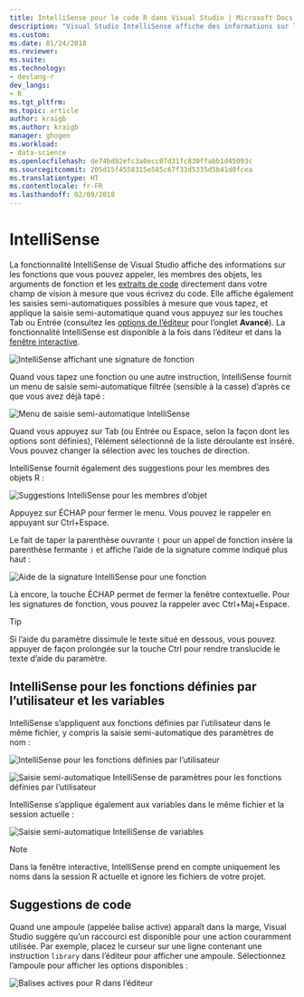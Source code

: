 ```yaml
---
title: IntelliSense pour le code R dans Visual Studio | Microsoft Docs
description: "Visual Studio IntelliSense affiche des informations sur les fonctions, les membres d’objet, les extraits de code et les saisies semi-automatiques au fur et à mesure que vous tapez du code R."
ms.custom: 
ms.date: 01/24/2018
ms.reviewer: 
ms.suite: 
ms.technology:
- devlang-r
dev_langs:
- R
ms.tgt_pltfrm: 
ms.topic: article
author: kraigb
ms.author: kraigb
manager: ghogen
ms.workload:
- data-science
ms.openlocfilehash: de74bd82efc3a0ecc07d31fc830ffabb1d45093c
ms.sourcegitcommit: 205d15f4558315e585c67f33d5335d5b41d0fcea
ms.translationtype: HT
ms.contentlocale: fr-FR
ms.lasthandoff: 02/09/2018
---
```

# <a name="intellisense"></a>IntelliSense

La fonctionnalité IntelliSense de Visual Studio affiche des informations sur les fonctions que vous pouvez appeler, les membres des objets, les arguments de fonction et les [extraits de code](code-snippets-for-r.md) directement dans votre champ de vision à mesure que vous écrivez du code. Elle affiche également les saisies semi-automatiques possibles à mesure que vous tapez, et applique la saisie semi-automatique quand vous appuyez sur les touches Tab ou Entrée (consultez les [options de l’éditeur](editing-r-code-in-visual-studio.md#editor-options) pour l’onglet **Avancé**). La fonctionnalité IntelliSense est disponible à la fois dans l’éditeur et dans la [fenêtre interactive](interactive-repl-for-r-in-visual-studio.md).

![IntelliSense affichant une signature de fonction](media/intellisense-function-signature.png)

Quand vous tapez une fonction ou une autre instruction, IntelliSense fournit un menu de saisie semi-automatique filtrée (sensible à la casse) d’après ce que vous avez déjà tapé :

![Menu de saisie semi-automatique IntelliSense](media/intellisense-auto-complete-menu.png)

Quand vous appuyez sur Tab (ou Entrée ou Espace, selon la façon dont les options sont définies), l’élément sélectionné de la liste déroulante est inséré. Vous pouvez changer la sélection avec les touches de direction.

IntelliSense fournit également des suggestions pour les membres des objets R :

![Suggestions IntelliSense pour les membres d’objet](media/intellisense-auto-complete-r-objects.png)

Appuyez sur ÉCHAP pour fermer le menu. Vous pouvez le rappeler en appuyant sur Ctrl+Espace.

Le fait de taper la parenthèse ouvrante `(` pour un appel de fonction insère la parenthèse fermante `)` et affiche l’aide de la signature comme indiqué plus haut :

![Aide de la signature IntelliSense pour une fonction](media/intellisense-function-signature.png)

Là encore, la touche ÉCHAP permet de fermer la fenêtre contextuelle. Pour les signatures de fonction, vous pouvez la rappeler avec Ctrl+Maj+Espace.

> [!Tip]
> Si l’aide du paramètre dissimule le texte situé en dessous, vous pouvez appuyer de façon prolongée sur la touche Ctrl pour rendre translucide le texte d’aide du paramètre.

## <a name="intellisense-for-user-defined-functions-and-variables"></a>IntelliSense pour les fonctions définies par l’utilisateur et les variables

IntelliSense s’appliquent aux fonctions définies par l’utilisateur dans le même fichier, y compris la saisie semi-automatique des paramètres de nom :

![IntelliSense pour les fonctions définies par l’utilisateur](media/intellisense-same-file-functions.png)

![Saisie semi-automatique IntelliSense de paramètres pour les fonctions définies par l’utilisateur](media/intellisense-parameter-completion.png)

IntelliSense s’applique également aux variables dans le même fichier et la session actuelle :

![Saisie semi-automatique IntelliSense de variables](media/intellisense-variable-completion.png)

> [!Note]
> Dans la fenêtre interactive, IntelliSense prend en compte uniquement les noms dans la session R actuelle et ignore les fichiers de votre projet.

## <a name="code-suggestions"></a>Suggestions de code

Quand une ampoule (appelée balise active) apparaît dans la marge, Visual Studio suggère qu’un raccourci est disponible pour une action couramment utilisée. Par exemple, placez le curseur sur une ligne contenant une instruction `library` dans l’éditeur pour afficher une ampoule. Sélectionnez l’ampoule pour afficher les options disponibles :

![Balises actives pour R dans l’éditeur](media/intellisense-smart-tags.png)
